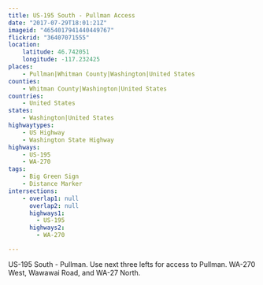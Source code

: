 ```yaml
---
title: US-195 South - Pullman Access
date: "2017-07-29T18:01:21Z"
imageid: "4654017941440449767"
flickrid: "36407071555"
location:
    latitude: 46.742051
    longitude: -117.232425
places:
    - Pullman|Whitman County|Washington|United States
counties:
    - Whitman County|Washington|United States
countries:
    - United States
states:
    - Washington|United States
highwaytypes:
    - US Highway
    - Washington State Highway
highways:
    - US-195
    - WA-270
tags:
    - Big Green Sign
    - Distance Marker
intersections:
    - overlap1: null
      overlap2: null
      highways1:
        - US-195
      highways2:
        - WA-270

---
```

US-195 South - Pullman.  Use next three lefts for access to Pullman.  WA-270 West, Wawawai Road, and WA-27 North.